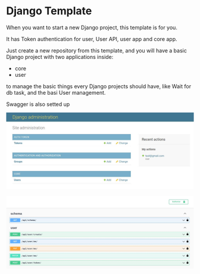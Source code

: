 # Django Template 

When you want to start a new Django project, 
this template is for you.

It has Token authentication for user, 
User API, user app and core app.


Just create a new repository from this template, 
and you will have a basic Django project
with two applications inside:
- core
- user

to manage the basic things every Django projects should have, 
like Wait for db task, and the basi User management.

Swagger is also setted up



![DjangoAdminUser.jpg](DjangoAdminUser.jpg)


![DjangoApiUser.jpg](DjangoApiUser.jpg)